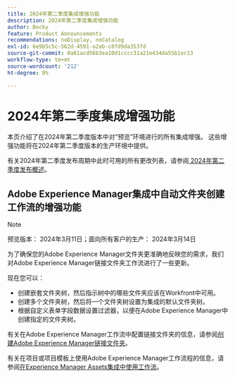 ```yaml
---
title: 2024年第二季度集成增强功能
description: 2024年第二季度集成增强功能
author: Becky
feature: Product Announcements
recommendations: noDisplay, noCatalog
exl-id: 6e9b5c5c-562d-4591-a2ab-c8fd9da353fd
source-git-commit: 0a01acd56b3ea10d1cccc31a21e434da55b1ec13
workflow-type: tm+mt
source-wordcount: '212'
ht-degree: 0%

---
```


# 2024年第二季度集成增强功能

本页介绍了在2024年第二季度版本中对“预览”环境进行的所有集成增强。 这些增强功能将在2024年第二季度版本的生产环境中提供。

有关2024年第二季度发布周期中此时可用的所有更改列表，请参阅[ 2024年第二季度发布概述](/help/quicksilver/product-announcements/product-releases/24-q2-release-activity/24-q2-release-overview.md)。

## Adobe Experience Manager集成中自动文件夹创建工作流的增强功能

>[!NOTE]
>
>预览版本： 2024年3月11日；面向所有客户的生产： 2024年3月14日

为了确保您的Adobe Experience Manager文件夹更准确地反映您的需求，我们对Adobe Experience Manager链接文件夹工作流进行了一些更新。

现在您可以：

* 创建嵌套文件夹树，然后指示树中的哪些文件夹应该在Workfront中可用。
* 创建多个文件夹树，然后将一个文件夹树设置为集成的默认文件夹树。
* 根据自定义表单字段数据设置过滤器，以便在Adobe Experience Manager中创建指定的文件夹树。

有关在Adobe Experience Manager工作流中配置链接文件夹的信息，请参阅[创建Adobe Experience Manager链接文件夹](/help/quicksilver/administration-and-setup/configure-integrations/configure-aacs-integration.md#create-adobe-experience-manager-linked-folders)。

有关在项目或项目模板上使用Adobe Experience Manager工作流程的信息，请参阅[在Experience Manager Assets集成中使用工作流](/help/quicksilver/documents/adobe-workfront-for-experience-manager-assets-essentials/use-aem-workflows.md)。
